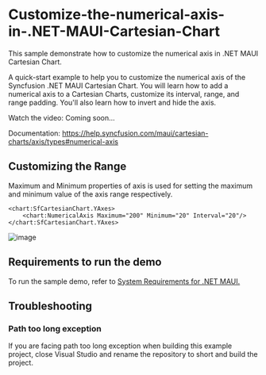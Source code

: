 # Customize-the-numerical-axis-in-.NET-MAUI-Cartesian-Chart
This sample demonstrate how to customize the numerical axis in .NET MAUI Cartesian Chart.

A quick-start example to help you to customize the numerical axis of the Syncfusion .NET MAUI Cartesian Chart. You will learn how to add a numerical axis to a Cartesian Charts, customize its interval, range, and range padding. You'll also learn how to invert and hide the axis. 

Watch the video: Coming soon...

Documentation: https://help.syncfusion.com/maui/cartesian-charts/axis/types#numerical-axis

## Customizing the Range
Maximum and Minimum properties of axis is used for setting the maximum and minimum value of the axis range respectively.

```
<chart:SfCartesianChart.YAxes>
    <chart:NumericalAxis Maximum="200" Minimum="20" Interval="20"/>
</chart:SfCartesianChart.YAxes>
```

![image](https://github.com/SuryaKaran2143/Customize-the-numerical-axis-in-.NET-MAUI-Cartesian-Chart/assets/113962276/c7c08972-4c36-4d8d-b332-40c02adb4216)


## <a name="requirements-to-run-the-demo"></a>Requirements to run the demo ##

To run the sample demo, refer to [System Requirements for .NET MAUI.](https://help.syncfusion.com/maui/system-requirements)

## <a name="troubleshooting"></a>Troubleshooting ##
### Path too long exception
If you are facing path too long exception when building this example project, close Visual Studio and rename the repository to short and build the project.
